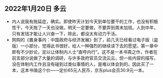 ## 2022年1月20日 多云
* 内人说我有拖延症，确实。即使昨天计划今天到单位要干的工作，也没有积极性干，今天拖了一天也没做。明天一定要做，不要弄到周末加班。人到中年，只有发钱才能让人兴奋一下，除此，都没太有动力干活。
* 网购的《置身事内：中国政府与经济发展》到了，前几天已经看过电子版（盗版）一小部分，觉得此书很好，给人一种强烈的继续读下去的愿望。第一章中即有不少妙论，足以让体制内人士“直呼内行”。这不是一本书斋之作，作者在前言部分说做了大量的调研，与许多政府官员交流云云，但一些内容的描写，没在体制内工作且没有碰到过类似事情的人，是难以体会到的。因此买了一本，这本书值这个价——定价65元人民币，京东plus会员30.9元一本。